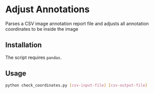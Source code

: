 # Adjust Annotations

Parses a CSV image annotation report file and adjusts all annotation coordinates to be inside the image 

## Installation

The script requires `pandas`.

## Usage

```bash
python check_coordinates.py [csv-input-file] [csv-output-file]
```
